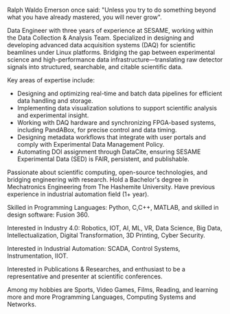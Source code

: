 Ralph Waldo Emerson once said: "Unless you try to do something beyond what you have already mastered, you will never grow".

Data Engineer with three years of experience at SESAME, working within the Data Collection & Analysis Team. Specialized in designing and developing advanced data acquisition systems (DAQ) for scientific beamlines under Linux platforms. Bridging the gap between experimental science and high-performance data infrastructure—translating raw detector signals into structured, searchable, and citable scientific data.

Key areas of expertise include:
  * Designing and optimizing real-time and batch data pipelines for efficient data handling and storage.
  * Implementing data visualization solutions to support scientific analysis and experimental insight.
  * Working with DAQ hardware and synchronizing FPGA-based systems, including PandABox, for precise control and data timing.
  * Designing metadata workflows that integrate with user portals and comply with Experimental Data Management Policy.
  * Automating DOI assignment through DataCite, ensuring SESAME Experimental Data (SED) is FAIR, persistent, and publishable.

Passionate about scientific computing, open-source technologies, and bridging engineering with research. Hold a Bachelor's degree in Mechatronics Engineering from The Hashemite University. Have previous experience in industrial automation field (1+ year).

Skilled in Programming Languages: Python, C,C++, MATLAB, and skilled in design software: Fusion 360.

Interested in Industry 4.0: Robotics, IOT, AI, ML, VR, Data Science, Big Data, Intellectualization, Digital Transformation, 3D Printing, Cyber Security.

Interested in Industrial Automation: SCADA, Control Systems, Instrumentation, IIOT.

Interested in Publications & Researches, and enthusiast to be a representative and presenter at scientific conferences.

Among my hobbies are Sports, Video Games, Films, Reading, and learning more and more Programming Languages, Computing Systems and Networks.
